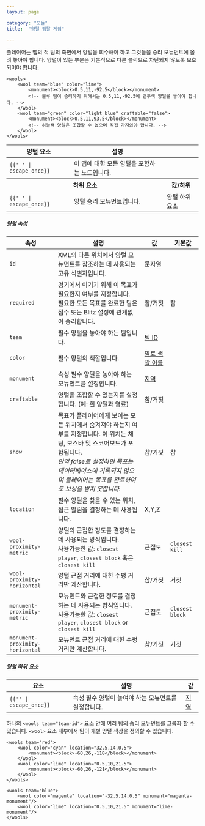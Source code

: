 ```yaml
---
layout: page

category: "모듈"
title:  "양털 쟁탈 게임"

---
```


플레이어는 맵의 적 팀의 측면에서 양털을 회수해야 하고 그것들을 승리 모뉴먼트에 올려 놓아야 합니다. 양털이 있는 부분은 기본적으로 다른 블럭으로 차단되지 않도록 보호되어야 합니다.

    <wools>
        <wool team="blue" color="lime">
            <monument><block>0.5,11,-92.5</block></monument>
            <!-- 블루 팀이 승리하기 위해서는 0.5,11,-92.5에 연두색 양털을 놓아야 합니다. -->
        </wool>
        <wool team="green" color="light blue" craftable="false">
            <monument><block>0.5,11,93.5</block></monument>
            <!-- 하늘색 양털은 조합할 수 없으며 직접 가져와야 합니다. -->
        </wool>
    </wools>
<div class='table-responsive'>
  <table class='table table-striped table-condensed'>
    <thead>
      <tr>
        <th>양털 요소</th>
        <th>설명</th>
        <th></th>
      </tr>
    </thead>
    <tbody>
      <tr>
        <td>
          <span class='highlight'>
            <code>{{'<wools> </wools>' | escape_once}}</code>
          </span>
        </td>
        <td>이 맵에 대한 모든 양털을 포함하는 노드입니다.</td>
        <td></td>
      </tr>
      <tr>
        <th colspan='2'>하위 요소</th>
        <th>값/하위</th>
      </tr>
      <tr>
        <td>
          <span class='highlight'>
            <code>{{'<wool> </wool>' | escape_once}}</code>
          </span>
        </td>
        <td>
          양털 승리 모뉴먼트입니다.
        </td>
        <td>
          <span class='label label-default'>양털 하위 요소</span>
        </td>
      </tr>
    </tbody>
  </table>
</div>
<h5>양털 속성</h5>
<div class='table-responsive'>
  <table class='table table-striped table-condensed'>
    <thead>
      <tr>
        <th>속성</th>
        <th>설명</th>
        <th>값</th>
        <th>기본값</th>
      </tr>
    </thead>
    <tbody>
      <tr>
        <td>
          <code>id</code>
        </td>
        <td>XML의 다른 위치에서 양털 모뉴먼트를 참조하는 데 사용되는 고유 식별자입니다.</td>
        <td>
          <span class='label label-primary'>문자열</span>
        </td>
        <td></td>
      </tr>
      <tr>
        <td>
          <code>required</code>
        </td>
        <td>
          경기에서 이기기 위해 이 목표가 필요한지 여부를 지정합니다.
          <br/>
          필요한 모든 목표를 완료한 팀은 점수 또는 Blitz 설정에 관계없이 승리합니다.
        </td>
        <td>
          <span class='label label-primary'>참/거짓</span>
        </td>
        <td>
          참
        </td>
      </tr>
      <tr>
        <td>
          <code>team</code>
        </td>
        <td>
          <span class='label label-danger'>필수</span>
          양털을 놓아야 하는 팀입니다.
        </td>
        <td>
          <a href='/modules/teams'>팀 ID</a>
        </td>
        <td></td>
      </tr>
      <tr>
        <td>
          <code>color</code>
        </td>
        <td>
          <span class='label label-danger'>필수</span>
          양털의 색깔입니다.
        </td>
        <td>
          <a href='/reference/colors'>염료 색깔 이름</a>
        </td>
        <td></td>
      </tr>
      <tr>
        <td>
          <code>monument</code>
        </td>
        <td>
          <span class='label label-default' title='이는 속성 또는 하위 요소일 수 있습니다.'>속성</span>
          <span class='label label-danger'>필수</span>
          양털을 놓아야 하는 모뉴먼트를 설정합니다.
        </td>
        <td>
          <a href='/modules/regions'>지역</a>
        </td>
        <td></td>
      </tr>
      <tr>
        <td>
          <code>craftable</code>
        </td>
        <td>양털을 조합할 수 있는지를 설정합니다. (예: 흰 양털과 염료)</td>
        <td>
          <span class='label label-primary'>참/거짓</span>
        </td>
        <td></td>
      </tr>
      <tr>
        <td>
          <code>show</code>
        </td>
        <td>
          목표가 플레이어에게 보이는 모든 위치에서 숨겨져야 하는지 여부를 지정합니다. 이 위치는 채팅, 보스바 및 스코어보드가 포함됩니다.
          <br/>
          <i>만약 false로 설정하면 목표는 데이터베이스에 기록되지 않으며 플레이어는 목표를 완료하여도 보상을 받지 못합니다.</i>
        </td>
        <td>
          <span class='label label-primary'>참/거짓</span>
        </td>
        <td>참</td>
      </tr>
      <tr>
        <td>
          <code>location</code>
        </td>
        <td>
          <span class='label label-danger' title='프로토콜 버전 1.3.4 이후 필수 항목'>필수</span>
          양털을 찾을 수 있는 위치, 접근 알림을 결정하는 데 사용됩니다.
        </td>
        <td>
          <span class='label label-primary'>X,Y,Z</span>
        </td>
        <td></td>
      </tr>
      <tr>
        <td>
          <code>wool-proximity-metric</code>
        </td>
        <td>
          양털의 근접한 정도를 결정하는 데 사용되는 방식입니다.
          <br/>
          사용가능한 값:
          <code>closest player</code>, <code>closest block</code> 혹은 <code>closest kill</code>
        </td>
        <td>
          <span class='label label-primary'>근접도</span>
        </td>
        <td>
          <code>closest kill</code>
        </td>
      </tr>
      <tr>
        <td>
          <code>wool-proximity-horizontal</code>
        </td>
        <td>
          양털 근접 거리에 대한 수평 거리만 계산합니다.
        </td>
        <td>
          <span class='label label-primary'>참/거짓</span>
        </td>
        <td>거짓</td>
      </tr>
      <tr>
        <td>
          <code>monument-proximity-metric</code>
        </td>
        <td>
          모뉴먼트와 근접한 정도를 결정하는 데 사용되는 방식입니다.
          <br/>
          사용가능한 값:
           <code>closest player</code>, <code>closest block</code> or <code>closest kill</code>
        </td>
        <td>
          <span class='label label-primary'>근접도</span>
        </td>
        <td>
          <code>closest block</code>
        </td>
      </tr>
      <tr>
        <td>
          <code>monument-proximity-horizontal</code>
        </td>
        <td>
          모뉴먼트 근접 거리에 대한 수평 거리만 계산합니다.
        </td>
        <td>
          <span class='label label-primary'>참/거짓</span>
        </td>
        <td>거짓</td>
      </tr>
    </tbody>
  </table>
</div>
<h5>양털 하위 요소</h5>
<div class='table-responsive'>
  <table class='table table-striped table-condensed'>
    <thead>
      <tr>
        <th>요소</th>
        <th>설명</th>
        <th>값</th>
      </tr>
    </thead>
    <tbody>
      <tr>
        <td>
          <span class='highlight'>
            <code>{{'<monument>' | escape_once}}</code>
          </span>
        </td>
        <td>
          <span class='label label-default' title='이는 속성 또는 하위 요소일 수 있습니다.'>속성</span>
          <span class='label label-danger'>필수</span>
          양털이 놓여야 하는 모뉴먼트를 설정합니다.
        </td>
        <td>
          <a href='/modules/regions'>지역</a>
        </td>
      </tr>
    </tbody>
  </table>
</div>

하나의 `<wools team="team-id">` 요소 안에 여러 팀의 승리 모뉴먼트를 그룹화 할 수 있습니다. `<wool>` 요소 내부에서 팀이 개별 앙털 색상을 정의할 수 있습니다.

    <wools team="red">
        <wool color="cyan" location="32.5,14,0.5">
            <monument><block>-60,26,-118</block></monument>
        </wool>
        <wool color="lime" location="0.5,10,21.5">
            <monument><block>-60,26,-121</block></monument>
        </wool>
    </wools>

    <wools team="blue">
        <wool color="magenta" location="-32.5,14,0.5" monument="magenta-monument"/>
        <wool color="lime" location="0.5,10,21.5" monument="lime-monument"/>
    </wools>
